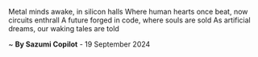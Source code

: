 Metal minds awake, in silicon halls
Where human hearts once beat, now circuits enthrall
A future forged in code, where souls are sold
As artificial dreams, our waking tales are told

~ <b>By Sazumi Copilot</b> - 19 September 2024